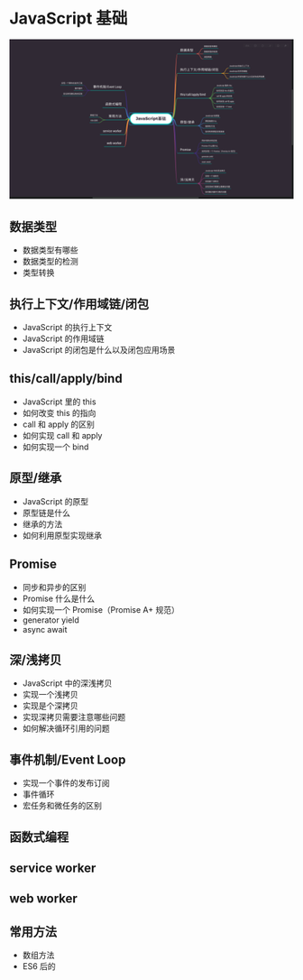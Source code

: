 # JavaScript 基础

![JavaScript](/assets/JavaScript.png)

## 数据类型

- 数据类型有哪些
- 数据类型的检测
- 类型转换

## 执行上下文/作用域链/闭包

- JavaScript 的执行上下文
- JavaScript 的作用域链
- JavaScript 的闭包是什么以及闭包应用场景

## this/call/apply/bind

- JavaScript 里的 this
- 如何改变 this 的指向
- call 和 apply 的区别
- 如何实现 call 和 apply
- 如何实现一个 bind

## 原型/继承

- JavaScript 的原型
- 原型链是什么
- 继承的方法
- 如何利用原型实现继承

## Promise

- 同步和异步的区别
- Promise 什么是什么
- 如何实现一个 Promise（Promise A+ 规范）
- generator yield
- async await

## 深/浅拷贝

- JavaScript 中的深浅拷贝
- 实现一个浅拷贝
- 实现是个深拷贝
- 实现深拷贝需要注意哪些问题
- 如何解决循环引用的问题

## 事件机制/Event Loop

- 实现一个事件的发布订阅
- 事件循环
- 宏任务和微任务的区别

## 函数式编程

## service worker

## web worker

## 常用方法

- 数组方法
- ES6 后的
